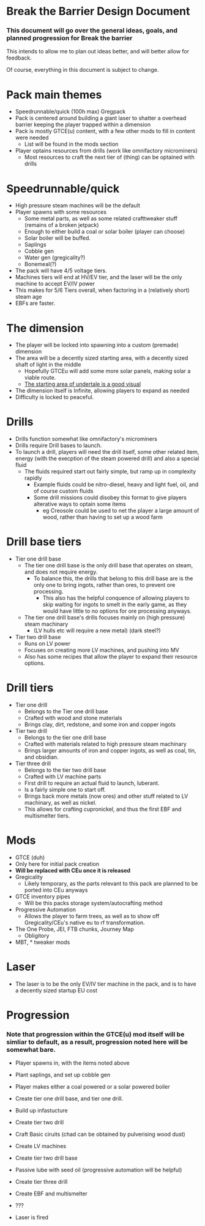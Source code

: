 # Break the Barrier Design Document 
### This document will go over the general ideas, goals, and planned progression for Break the barrier
This intends to allow me to plan out ideas better, and will better allow for feedback.

Of course, everything in this document is subject to change.

# Pack main themes 
* Speedrunnable/quick (100h max) Gregpack
* Pack is centered around building a giant laser to shatter a overhead barrier keeping the player trapped within a dimension
* Pack is mostly GTCE(u) content, with a few other mods to fill in content were needed
  * List will be found in the mods section
* Player optains resources from drills (work like omnifactory microminers)
  * Most resources to craft the next tier of (thing) can be optained with drills


# Speedrunnable/quick
* High pressure steam machines will be the default
* Player spawns with some resources 
  * Some metal parts, as well as some related crafttweaker stuff (remains of a broken jetpack)  
   * Enough to either build a coal or solar boiler (player can choose)
   * Solar boiler will be buffed.
  * Saplings
  * Cobble gen
  * Water gen (gregicality?)
  * Bonemeal(?)
* The pack will have 4/5 voltage tiers. 
 * Machines tiers will end at HV/EV tier, and the laser will be the only machine to accept EV/IV power
 * This makes for 5/6 Tiers overall, when factoring in a (relatively short) steam age
* EBFs are faster.

# The dimension
* The player will be locked into spawning into a custom (premade) dimension
* The area will be a decently sized starting area, with a decently sized shaft of light in the middle
  * Hopefully GTCEu will add some more solar panels, making solar a viable route.
  * [The starting area of undertale is a good visual](https://user-images.githubusercontent.com/70342772/143727600-03b48a54-caf8-4857-927d-60212040e77b.png)
* The dimension itself is Infinite, allowing players to expand as needed
* Difficulty is locked to peaceful.


# Drills 
* Drills function somewhat like omnifactory's microminers
* Drills require Drill bases to launch.
* To launch a drill, players will need the drill itself, some other related item, energy (with the execption of the steam powered drill) and also a special fluid
   * The fluids required start out fairly simple, but ramp up in complexity rapidly
     * Example fluids could be nitro-diesel, heavy and light fuel, oil, and of course custom fluids
     * Some drill missions could disobey this format to give players alterative ways to optain some items
       * eg Creosole could be used to net the player a large amount of wood, rather than having to set up a wood farm


# Drill base tiers 
* Tier one drill base
     * The tier one drill base is the only drill base that operates on steam, and does not require energy.
       * To balance this, the drills that belong to this drill base are is the only one to bring ingots, rather than ores, to prevent ore processing.
         * This also has the helpful conquence of allowing players to skip waiting for ingots to smelt in the early game, as they would have little to no options for ore processing anyways.
     * The tier one drill base's  drills focuses mainly on (high pressure) steam machinary
       * (LV hulls etc will require a new metal) (dark steel?)
* Tier two drill base
   * Runs on LV power 
   * Focuses on creating more LV machines, and pushing into MV
   * Also has some recipes that allow the player to expand their resource options.

# Drill tiers 
* Tier one drill
  * Belongs to the Tier one drill base
  * Crafted with wood and stone materials
  * Brings clay, dirt, redstone, and some iron and copper ingots
* Tier two drill
  * Belongs to the tier one drill base
  * Crafted with materials related to high pressure steam machinary 
  * Brings larger amounts of iron and copper ingots, as well as coal, tin, and obsidian.
* Tier three drill
  * Belongs to the tier two drill base
  * Crafted with LV machine parts
  * First drill to require an actual fluid to launch, luberant.
   * Is a fairly simple one to start off.
  * Brings back more metals (now ores) and other stuff related to LV machinary, as well as nickel.
   * This allows for crafting cupronickel, and thus the first EBF and multismelter tiers.


# Mods
* GTCE (duh)
 * Only here for initial pack creation
  * **Will be replaced with CEu once it is released**
* Gregicality
  * Likely temporary, as the parts relevant to this pack are planned to be ported into CEu anyways
* GTCE inventory pipes 
  * Will be this packs storage system/autocrafting method
* Progressive Automation
  * Allows the player to farm trees, as well as to show off Gregicality/CEu's native eu to rf transformation.
* The One Probe, JEI, FTB chunks, Journey Map
  * Obligitory
* MBT, * tweaker mods


# Laser 
* The laser is to be the only EV/IV tier machine in the pack, and is to have a decently sized startup EU cost


# Progression
### Note that progression within the GTCE(u) mod itself will be simliar to default, as a result, progression noted here will be somewhat bare.
* Player spawns in, with the items noted above
* Plant saplings, and set up cobble gen
* Player makes either a coal powered or a solar powered boiler
* Create tier one drill base, and tier one drill.
* Build up infastucture
* Create tier two drill
* Craft Basic ciruits (chad can be obtained by pulverising wood dust)
* Create LV machines 
* Create tier two drill base
* Passive lube with seed oil (progressive automation will be helpful)
* Create tier three drill 
* Create EBF and multismelter




* ???
* Laser is fired
